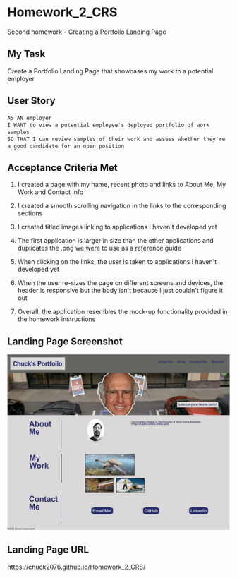 # Homework_2_CRS
Second homework - Creating a Portfolio Landing Page

## My Task
Create a Portfolio Landing Page that showcases my work to a potential employer

## User Story

```
AS AN employer
I WANT to view a potential employee's deployed portfolio of work samples
SO THAT I can review samples of their work and assess whether they're a good candidate for an open position
```
## Acceptance Criteria Met

1. I created a page with my name, recent photo and links to About Me, My Work and Contact Info

2. I created a smooth scrolling navigation in the links to the corresponding sections

3. I created titled images linking to applications I haven't developed yet

4. The first application is larger in size than the other applications and duplicates the .png we were to use as a reference guide

5. When clicking on the links, the user is taken to applications I haven't developed yet

6. When the user re-sizes the page on different screens and devices, the header is responsive but the body isn't because I just couldn't figure it out

7. Overall, the application resembles the mock-up functionality provided in the homework instructions

## Landing Page Screenshot
![Chuck's Portfolio Page](/assets/homework2_screenshot.png)

## Landing Page URL
https://chuck2076.github.io/Homework_2_CRS/

